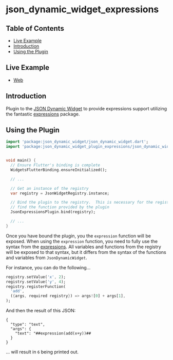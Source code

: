 # json_dynamic_widget_expressions

## Table of Contents

* [Live Example](#live-example)
* [Introduction](#introduction)
* [Using the Plugin](#using-the-plugin)


## Live Example

* [Web](https://peiffer-innovations.github.io/json_dynamic_widget_plugin_expressions/web/index.html#/)


## Introduction

Plugin to the [JSON Dynamic Widget](https://peiffer-innovations.github.io/json_dynamic_widget) to provide expressions support utilizing the fantastic [expressions](https://pub.dev/packages/expressions) package.


## Using the Plugin

```dart
import 'package:json_dynamic_widget/json_dynamic_widget.dart';
import 'package:json_dynamic_widget_plugin_expressions/json_dynamic_widget_plugin_expressions.dart';


void main() {
  // Ensure Flutter's binding is complete
  WidgetsFlutterBinding.ensureInitialized();

  // ...

  // Get an instance of the registry
  var registry = JsonWidgetRegistry.instance;

  // Bind the plugin to the registry.  This is necessary for the registry to
  // find the function provided by the plugin
  JsonExpressionsPlugin.bind(registry);

  // ...
}

```

Once you have bound the plugin, you the `expression` function will be exposed.  When using the `expression` function, you need to fully use the syntax from the [expressions](https://pub.dev/packages/expressions).  All variables and functions from the registry will be exposed to that syntax, but it differs from the syntax of the functions and variables from `JsonDynamicWidget`.

For instance, you can do the following...

```dart
registry.setValue('x', 2);
registry.setValue('y', 4);
registry.registerFunction(
  'add',
  ({args, required registry}) => args![0] + args[1],
);
```

And then the result of this JSON:
```
{
  "type": "text",
  "args": {
    "text": "##expression(add(x+y))##
  }
}
```

... will result in `6` being printed out.